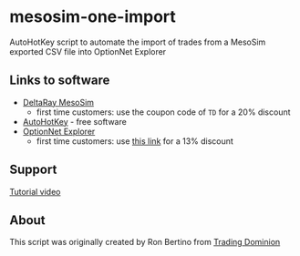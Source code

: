 # mesosim-one-import
AutoHotKey script to automate the import of trades from a MesoSim exported CSV file into OptionNet Explorer

## Links to software
- [DeltaRay MesoSim](https://deltaray.io/)
  - first time customers: use the coupon code of `TD` for a 20% discount
- [AutoHotKey](https://www.autohotkey.com/) - free software
- [OptionNet Explorer](https://www.optionnetexplorer.com/)
  - first time customers: use [this link](https://tdom.to/one) for a 13% discount

## Support
[Tutorial video](https://www.youtube.com/watch?v=0WusgaNzpW0)

## About
This script was originally created by Ron Bertino from [Trading Dominion](https://tradingdominion.com)
